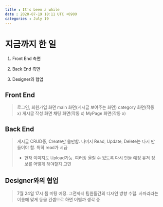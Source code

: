 ```yaml
---
title : It's been a while
date : 2020-07-19 18:11 UTC +0900
categories : July 19
---
```

# 지금까지 한 일

1. Front End 측면

2. Back End 측면

3. Designer와 협업


## Front End

> 로그인, 회원가입 화면
> main 화면(게시글 보여주는 화면)
> category 화면(작동 x)
> 게시글 작성 화면
> 채팅 화면(작동 x)
> MyPage 화면(작동 x)

## Back End

> 게시글 CRUD중, Create만 쓸만함.
> 나머지 Read, Update, Delete는 다시 만들어야 함. 특히 read가 시급
> + 현재 이미지도 Upload가능. 여러장 올릴 수 있도록 다시 만들 예정
> 유저 정보를 어떻게 해야할지 고민

## Designer와의 협업

> 7월 24일 17시 쯤 미팅 예정.
> 그전까지 팀원들간의 디자인 방향 수립.
> 사파리라는 이름에 맞게 동물 컨셉으로 하면 어떨까 생각 중

